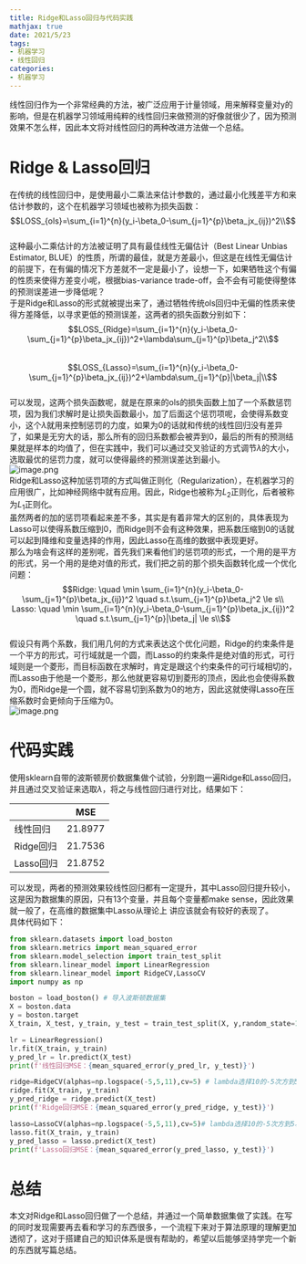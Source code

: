 ```yaml
---
title: Ridge和Lasso回归与代码实践
mathjax: true
date: 2021/5/23
tags:
- 机器学习
- 线性回归
categories: 
- 机器学习
---
```


线性回归作为一个非常经典的方法，被广泛应用于计量领域，用来解释变量对y的影响，但是在机器学习领域用纯粹的线性回归来做预测的好像就很少了，因为预测效果不怎么样，因此本文将对线性回归的两种改进方法做一个总结。

# Ridge & Lasso回归
在传统的线性回归中，是使用最小二乘法来估计参数的，通过最小化残差平方和来估计参数的，这个在机器学习领域也被称为损失函数：<br />$$LOSS_{ols}=\sum_{i=1}^{n}(y_i-\beta_0-\sum_{j=1}^{p}\beta_jx_{ij})^2\\$$<br />这种最小二乘估计的方法被证明了具有最佳线性无偏估计（Best Linear Unbias Estimator, BLUE）的性质，所谓的最佳，就是方差最小，但这是在线性无偏估计的前提下，在有偏的情况下方差就不一定是最小了，设想一下，如果牺牲这个有偏的性质来使得方差变小呢，根据bias-variance trade-off，会不会有可能使得整体的预测误差进一步降低呢？<br />于是Ridge和Lasso的形式就被提出来了，通过牺牲传统ols回归中无偏的性质来使得方差降低，以寻求更低的预测误差，这两者的损失函数分别如下：<br />$$LOSS_{Ridge}=\sum_{i=1}^{n}(y_i-\beta_0-\sum_{j=1}^{p}\beta_jx_{ij})^2+\lambda\sum_{j=1}^{p}\beta_j^2\\$$<br />$$LOSS_{Lasso}=\sum_{i=1}^{n}(y_i-\beta_0-\sum_{j=1}^{p}\beta_jx_{ij})^2+\lambda\sum_{j=1}^{p}|\beta_j|\\$$<br />可以发现，这两个损失函数呢，就是在原来的ols的损失函数上加了一个系数惩罚项，因为我们求解时是让损失函数最小，加了后面这个惩罚项呢，会使得系数变小，这个$\lambda$就用来控制惩罚的力度，如果为0的话就和传统的线性回归没有差异了，如果是无穷大的话，那么所有的回归系数都会被弄到0，最后的所有的预测结果就是样本的均值了，但在实践中，我们可以通过交叉验证的方式调节$\lambda$的大小，选取最优的惩罚力度，就可以使得最终的预测误差达到最小。<br />![image.png](https://cdn.nlark.com/yuque/0/2021/png/764062/1621696524735-840f5da7-5fe4-4149-80a7-13ef9c3cbec6.png#align=left&display=inline&height=249&id=jCBob)<br />Ridge和Lasso这种加惩罚项的方式叫做正则化（Regularization），在机器学习的应用很广，比如神经网络中就有应用。因此，Ridge也被称为$L_2$正则化，后者被称为$L_1$正则化。<br />虽然两者的加的惩罚项看起来差不多，其实是有着非常大的区别的，具体表现为Lasso可以使得系数压缩到0，而Ridge则不会有这种效果，把系数压缩到0的话就可以起到降维和变量选择的作用，因此Lasso在高维的数据中表现更好。<br />那么为啥会有这样的差别呢，首先我们来看他们的惩罚项的形式，一个用的是平方的形式，另一个用的是绝对值的形式，我们把之前的那个损失函数转化成一个优化问题：<br />$$Ridge: \quad \min \sum_{i=1}^{n}(y_i-\beta_0-\sum_{j=1}^{p}\beta_jx_{ij})^2 \quad s.t.\sum_{j=1}^{p}\beta_j^2 \le s\\
Lasso: \quad \min \sum_{i=1}^{n}(y_i-\beta_0-\sum_{j=1}^{p}\beta_jx_{ij})^2 \quad s.t.\sum_{j=1}^{p}|\beta_j| \le s\\$$<br />假设只有两个系数，我们用几何的方式来表达这个优化问题，Ridge的约束条件是一个平方的形式，可行域就是一个圆，而Lasso的约束条件是绝对值的形式，可行域则是一个菱形，而目标函数在求解时，肯定是跟这个约束条件的可行域相切的，而Lasso由于他是一个菱形，那么他就更容易切到菱形的顶点，因此也会使得系数为0，而Ridge是一个圆，就不容易切到系数为0的地方，因此这就使得Lasso在压缩系数时会更倾向于压缩为0。<br />![image.png](https://cdn.nlark.com/yuque/0/2021/png/764062/1621697160270-8a07af21-ed57-4ad0-b2ca-de6eed23bcf8.png#align=left&display=inline&height=240&id=hG528)


# 代码实践
使用sklearn自带的波斯顿房价数据集做个试验，分别跑一遍Ridge和Lasso回归，并且通过交叉验证来选取$\lambda$，将之与线性回归进行对比，结果如下：

|  | MSE |
| --- | --- |
| 线性回归 | 21.8977 |
| Ridge回归 | 21.7536 |
| Lasso回归 | 21.8752 |

可以发现，两者的预测效果较线性回归都有一定提升，其中Lasso回归提升较小，这是因为数据集的原因，只有13个变量，并且每个变量都make sense，因此效果就一般了，在高维的数据集中Lasso从理论上      讲应该就会有较好的表现了。<br />具体代码如下：
```python
from sklearn.datasets import load_boston
from sklearn.metrics import mean_squared_error
from sklearn.model_selection import train_test_split
from sklearn.linear_model import LinearRegression
from sklearn.linear_model import RidgeCV,LassoCV
import numpy as np

boston = load_boston() # 导入波斯顿数据集
X = boston.data
y = boston.target
X_train, X_test, y_train, y_test = train_test_split(X, y,random_state=1)

lr = LinearRegression()
lr.fit(X_train, y_train)
y_pred_lr = lr.predict(X_test)
print(f'线性回归MSE：{mean_squared_error(y_pred_lr, y_test)}')

ridge=RidgeCV(alphas=np.logspace(-5,5,11),cv=5) # lambda选择10的-5次方到5次方，五折交叉选择
ridge.fit(X_train, y_train)
y_pred_ridge = ridge.predict(X_test)
print(f'Ridge回归MSE：{mean_squared_error(y_pred_ridge, y_test)}')

lasso=LassoCV(alphas=np.logspace(-5,5,11),cv=5)# lambda选择10的-5次方到5次方，五折交叉选择
lasso.fit(X_train, y_train)
y_pred_lasso = lasso.predict(X_test)
print(f'Lasso回归MSE：{mean_squared_error(y_pred_lasso, y_test)}')
```

# 总结
本文对Ridge和Lasso回归做了一个总结，并通过一个简单数据集做了实践。在写的同时发现需要再去看和学习的东西很多，一个流程下来对于算法原理的理解更加透彻了，这对于搭建自己的知识体系是很有帮助的，希望以后能够坚持学完一个新的东西就写篇总结。
